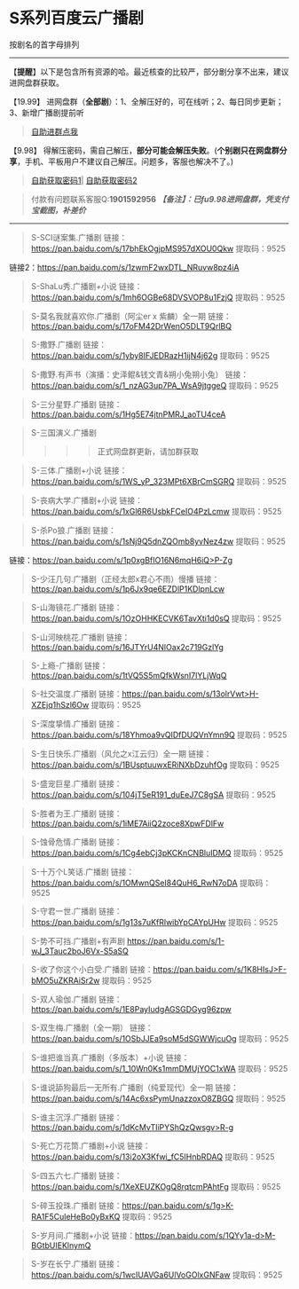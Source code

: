 <h1>S系列百度云广播剧</h1>
按剧名的首字母排列

-----

【**提醒**】以下是包含所有资源的哈。最近核查的比较严，部分剧分享不出来，建议进网盘群获取。


【19.99】 进网盘群（**全部剧**）：1、全解压好的，可在线听；2、每日同步更新；3、新增广播剧提前听
>[自助进群点我](http://pay.tupianmima.com/ma.html)

【9.98】 得解压密码，需自己解压，**部分可能会解压失败**。(**个别剧只在网盘群分享**，手机、平板用户不建议自己解压。问题多，客服也解决不了。)

>[自助获取密码1](http://pay.tupianmima.com/p.php?8tp=t3.13473a126b1998.pg1)|
[自助获取密码2](http://pay.tupianmima.com/p.php?8tp=t2.14178a39b1998.pg1)

>付款有问题联系客服Q:**1901592956**
***【备注】：已fu9.98进网盘群，凭支付宝截图，补差价***

------

>S-SCI谜案集.广播剧
链接：https://pan.baidu.com/s/17bhEkOgjpMS957dXOU0Qkw
提取码：9525 
 
链接2：https://pan.baidu.com/s/1zwmF2wxDTL_NRuvw8pz4iA
 
>S-ShaLu秀.广播剧+小说
链接：https://pan.baidu.com/s/1mh6OGBe68DVSVOP8u1FzjQ
提取码：9525 
 
>S-莫名我就喜欢你.广播剧（阿尘er x 紫麟）全一期
链接：https://pan.baidu.com/s/17oFM42DrWenO5DLT9QrlBQ
 
>S-撒野.广播剧
链接：https://pan.baidu.com/s/1yby8IFJEDRazH1ijN4j62g
提取码：9525 
 
>S-撒野.有声书（演播：史泽鲲&钱文青&朔小兔朔小兔）
链接：https://pan.baidu.com/s/1_nzAG3up7PA_WsA9jtggeQ
提取码：9525 
 
 
>S-三分星野.广播剧
链接：https://pan.baidu.com/s/1Hg5E74jtnPMRJ_aoTU4ceA
 
>S-三国演义.广播剧
>>>>正式网盘群更新，请加群获取
 
>S-三体.广播剧+小说
链接：https://pan.baidu.com/s/1WS_yP_323MPt6XBrCmSGRQ
提取码：9525 
 
 
>S-丧病大学.广播剧+小说
链接：https://pan.baidu.com/s/1xGl6R6UsbkFCeIO4PzLcmw
提取码：9525 
 
>S-杀Po狼.广播剧
链接：https://pan.baidu.com/s/1sNj9Q5dnZQOmb8yvNez4zw
提取码：9525 
 
链接：https://pan.baidu.com/s/1p0xgBfIO16N6mqH6iQ>P-Zg
 
>S-少汪几句.广播剧（正经太郎x君心不雨）慢播
链接：https://pan.baidu.com/s/1p6Jx9qe6EZDlP1KDlpnLcw
 
>S-山海镜花.广播剧
链接：https://pan.baidu.com/s/1OzOHHKECVK6TavXti1d0sQ
提取码：9525

>S-山河映桃花.广播剧
链接：https://pan.baidu.com/s/16JTYrU4NlOax2c719GzlYg

>S-上瘾-广播剧
链接：https://pan.baidu.com/s/1tVQ5S5mQfkWsnI7lYLjWqQ
 
>S-社交温度.广播剧
链接：https://pan.baidu.com/s/13olrVwt>H-XZEjq1hSzl6Ow
提取码：9525 

>S-深度挚情.广播剧
链接：https://pan.baidu.com/s/18Yhmoa9vQIDfDUQVnYmn9Q
提取码：9525
 
>S-生日快乐.广播剧（风允之x江云归）全一期
链接：https://pan.baidu.com/s/1BUsptuuwxERiNXbDzuhfOg
提取码：9525
 
>S-盛宠巨星.广播剧
链接：https://pan.baidu.com/s/104jT5eR191_duEeJ7C8gSA
提取码：9525

>S-胜者为王.广播剧
链接：https://pan.baidu.com/s/1iME7AiiQ2zoce8XpwFDlFw

 
>S-蚀骨危情.广播剧
链接：https://pan.baidu.com/s/1Cg4ebCj3pKCKnCNBluIDMQ
提取码：9525 
 
>S-十万个L笑话.广播剧
链接：https://pan.baidu.com/s/1OMwnQSeI84QuH6_RwN7oDA
提取码：9525
 
>S-守君一世.广播剧
链接：https://pan.baidu.com/s/1g13s7uKfRlwibYpCAYpUHw
提取码：9525
 
>S-势不可挡.广播剧+有声剧
https://pan.baidu.com/s/1-wJ_3Tauc2boJ6Vx-S5aSQ
 
>S-收了你这个小白受.广播剧
链接：https://pan.baidu.com/s/1K8HIsJ>F-bMO5uZKRAiSr2w
提取码：9525
 
>S-双人瑜伽.广播剧
链接：https://pan.baidu.com/s/1E8PayIudgAGSGDGyg96zpw
 
>S-双生梅.广播剧（全一期）
链接：https://pan.baidu.com/s/1OSbJJEa9soM5dSGWWjcuOg
提取码：9525
 
>S-谁把谁当真.广播剧（多版本）+小说
链接：https://pan.baidu.com/s/1_10Wn0Ks1mmDMUjYOC1xWA
提取码：9525
 
>S-谁说舔狗最后一无所有.广播剧（纯爱现代）全一期
链接：https://pan.baidu.com/s/14Ac6xsPymUnazzoxO8ZBGQ
提取码：9525
 
>S-谁主沉浮.广播剧
链接：https://pan.baidu.com/s/1dKcMvTIiPYShQzQwsgv>R-g
 
>S-死亡万花筒.广播剧+小说
链接：https://pan.baidu.com/s/13i2oX3Kfwi_fC5IHnbRDAQ
提取码：9525 
 
 
>S-四五六七.广播剧
链接：https://pan.baidu.com/s/1XeXEUZKOgQ8rqtcmPAhtFg
提取码：9525
 
>S-碎玉投珠.广播剧
链接：https://pan.baidu.com/s/1g>K-RA1F5CuleHeBo0yBxKQ
提取码：9525 
 
 
>S-岁月间.广播剧+小说
链接：https://pan.baidu.com/s/1QYy1a-d>M-BGtbUIEKlnymQ
 
>S-岁在长宁.广播剧
链接：https://pan.baidu.com/s/1wcIUAVGa6UlVoGOlxGNFaw
提取码：9525 
 



